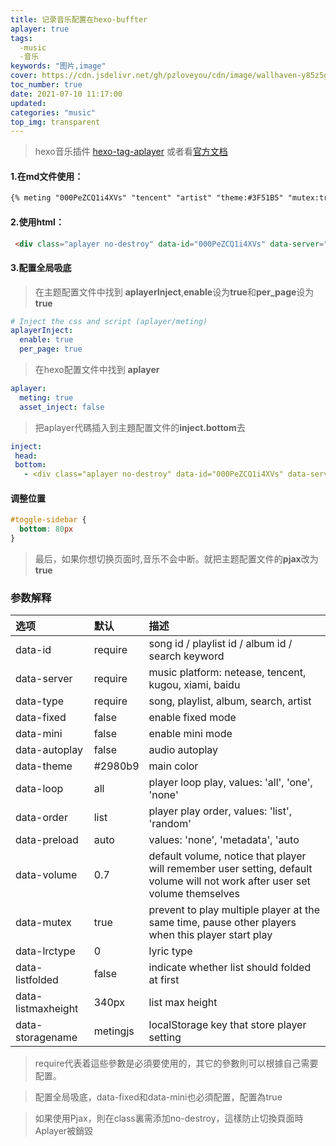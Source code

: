 ```yaml
---
title: 记录音乐配置在hexo-buffter
aplayer: true
tags:
  -music
  -音乐
keywords: "图片,image"  
cover: https://cdn.jsdelivr.net/gh/pzloveyou/cdn/image/wallhaven-y85z5g_1920x1080.png
toc_number: true
date: 2021-07-10 11:17:00
updated:
categories: "music"
top_img: transparent
---
```


>hexo音乐插件 [hexo-tag-aplayer](https://github.com/MoePlayer/hexo-tag-aplayer)
>或者看[官方文档](https://links.jianshu.com/go?to=https%3A%2F%2Fgithub.com%2FMoePlayer%2Fhexo-tag-aplayer%2Fblob%2Fmaster%2Fdocs%2FREADME-zh_cn.md)

#### 1.在md文件使用：
```markdown
{% meting "000PeZCQ1i4XVs" "tencent" "artist" "theme:#3F51B5" "mutex:true" "preload:auto" %}
```

#### 2.使用html：
```html
 <div class="aplayer no-destroy" data-id="000PeZCQ1i4XVs" data-server="tencent" data-type="artist" data-fixed="true" data-mini="true" data-listFolded="false" data-order="random" data-preload="none" data-autoplay="false" muted></div>
```
#### 3.配置全局吸底
>在主题配置文件中找到 **aplayerInject**,**enable**设为**true**和**per_page**设为**true**
```yaml
# Inject the css and script (aplayer/meting)
aplayerInject:
  enable: true
  per_page: true
```
>在hexo配置文件中找到 **aplayer**
```yaml
aplayer:
  meting: true
  asset_inject: false
```
>把aplayer代碼插入到主題配置文件的**inject.bottom**去
 ```yaml
inject:
  head:
  bottom:
    - <div class="aplayer no-destroy" data-id="000PeZCQ1i4XVs" data-server="tencent" data-type="artist" data-fixed="true" data-mini="true" data-listFolded="false" data-order="random" data-preload="none" data-autoplay="true" muted></div>
```

#### 调整位置

```css
#toggle-sidebar {
  bottom: 80px
}
```

>最后，如果你想切换页面时,音乐不会中断。就把主题配置文件的**pjax**改为**true**

### 参数解释

| 选项 | 默认 | 描述 |
|:----|:----|:----|
|data-id| require |song id / playlist id / album id / search keyword|
|data-server|require|music platform: netease, tencent, kugou, xiami, baidu|
| data-type | require  | song, playlist, album, search, artist  |
| data-fixed | false	  |  enable fixed mode |
| data-mini | false  |  enable mini mode |
| data-autoplay  | false  | audio autoplay  |
|data-theme  | #2980b9	  | 	main color  |
| data-loop |  all |  player loop play, values: 'all', 'one', 'none' |
| data-order | list  |  player play order, values: 'list', 'random' |
| data-preload | auto  |  values: 'none', 'metadata', 'auto |
|data-volume  | 0.7  | default volume, notice that player will remember user setting, default volume will not work after user set volume themselves  |
| data-mutex | true  | prevent to play multiple player at the same time, pause other players when this player start play  |
| data-lrctype |  0 | lyric type  |
| data-listfolded |  false |  indicate whether list should folded at first |
| data-listmaxheight |  340px |  list max height |
| data-storagename |  metingjs |  localStorage key that store player setting |
>require代表着這些參數是必須要使用的，其它的參數則可以根據自己需要配置。
 
> 配置全局吸底，data-fixed和data-mini也必須配置，配置為true
 
>如果使用Pjax，則在class裏需添加no-destroy，這樣防止切換頁面時Aplayer被銷毀
